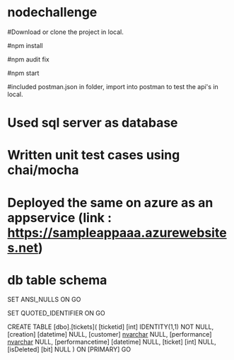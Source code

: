 # nodechallenge

#Download or clone the project in local.

#npm install

#npm audit fix

#npm start

#included postman.json in folder, import into postman to test the api's in local.
# Used sql server as database
# Written unit test cases using chai/mocha
# Deployed the same on azure as an appservice (link : https://sampleappaaa.azurewebsites.net)
# db table schema

SET ANSI_NULLS ON
GO

SET QUOTED_IDENTIFIER ON
GO

CREATE TABLE [dbo].[tickets](
	[ticketid] [int] IDENTITY(1,1) NOT NULL,
	[creation] [datetime] NULL,
	[customer] [nvarchar](100) NULL,
	[performance] [nvarchar](100) NULL,
	[performancetime] [datetime] NULL,
	[ticket] [int] NULL,
	[isDeleted] [bit] NULL
) ON [PRIMARY]
GO
